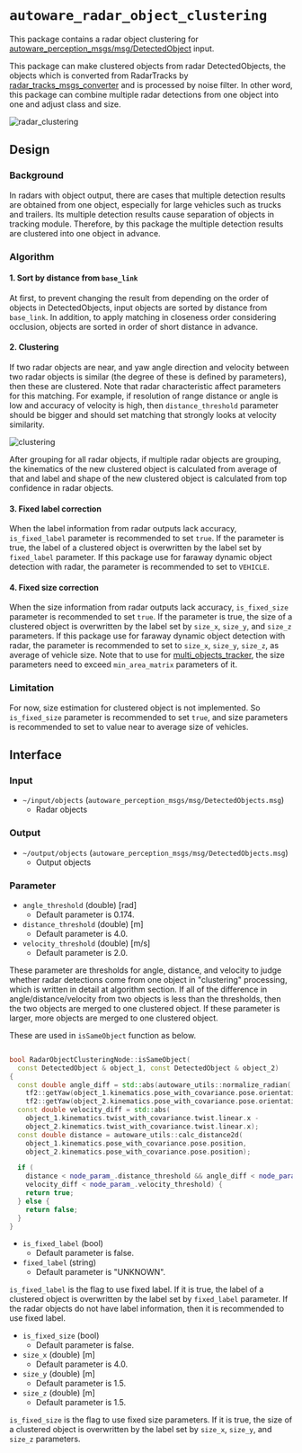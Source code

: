 # `autoware_radar_object_clustering`

This package contains a radar object clustering for [autoware_perception_msgs/msg/DetectedObject](https://github.com/autowarefoundation/autoware_msgs/tree/main/autoware_perception_msgs/msg/DetectedObject.idl) input.

This package can make clustered objects from radar DetectedObjects, the objects which is converted from RadarTracks by [radar_tracks_msgs_converter](https://github.com/autowarefoundation/autoware.universe/tree/main/perception/autoware_radar_tracks_msgs_converter) and is processed by noise filter.
In other word, this package can combine multiple radar detections from one object into one and adjust class and size.

![radar_clustering](docs/radar_clustering.drawio.svg)

## Design

### Background

In radars with object output, there are cases that multiple detection results are obtained from one object, especially for large vehicles such as trucks and trailers.
Its multiple detection results cause separation of objects in tracking module.
Therefore, by this package the multiple detection results are clustered into one object in advance.

### Algorithm

#### 1. Sort by distance from `base_link`

At first, to prevent changing the result from depending on the order of objects in DetectedObjects, input objects are sorted by distance from `base_link`.
In addition, to apply matching in closeness order considering occlusion, objects are sorted in order of short distance in advance.

#### 2. Clustering

If two radar objects are near, and yaw angle direction and velocity between two radar objects is similar (the degree of these is defined by parameters), then these are clustered.
Note that radar characteristic affect parameters for this matching.
For example, if resolution of range distance or angle is low and accuracy of velocity is high, then `distance_threshold` parameter should be bigger and should set matching that strongly looks at velocity similarity.

![clustering](docs/clustering.drawio.svg)

After grouping for all radar objects, if multiple radar objects are grouping, the kinematics of the new clustered object is calculated from average of that and label and shape of the new clustered object is calculated from top confidence in radar objects.

#### 3. Fixed label correction

When the label information from radar outputs lack accuracy, `is_fixed_label` parameter is recommended to set `true`.
If the parameter is true, the label of a clustered object is overwritten by the label set by `fixed_label` parameter.
If this package use for faraway dynamic object detection with radar, the parameter is recommended to set to `VEHICLE`.

#### 4. Fixed size correction

When the size information from radar outputs lack accuracy, `is_fixed_size` parameter is recommended to set `true`.
If the parameter is true, the size of a clustered object is overwritten by the label set by `size_x`, `size_y`, and `size_z` parameters.
If this package use for faraway dynamic object detection with radar, the parameter is recommended to set to
`size_x`, `size_y`, `size_z`, as average of vehicle size.
Note that to use for [multi_objects_tracker](https://github.com/autowarefoundation/autoware.universe/tree/main/perception/autoware_multi_object_tracker), the size parameters need to exceed `min_area_matrix` parameters of it.

### Limitation

For now, size estimation for clustered object is not implemented.
So `is_fixed_size` parameter is recommended to set `true`, and size parameters is recommended to set to value near to average size of vehicles.

## Interface

### Input

- `~/input/objects` (`autoware_perception_msgs/msg/DetectedObjects.msg`)
  - Radar objects

### Output

- `~/output/objects` (`autoware_perception_msgs/msg/DetectedObjects.msg`)
  - Output objects

### Parameter

- `angle_threshold` (double) [rad]
  - Default parameter is 0.174.
- `distance_threshold` (double) [m]
  - Default parameter is 4.0.
- `velocity_threshold` (double) [m/s]
  - Default parameter is 2.0.

These parameter are thresholds for angle, distance, and velocity to judge whether radar detections come from one object in "clustering" processing, which is written in detail at algorithm section.
If all of the difference in angle/distance/velocity from two objects is less than the thresholds, then the two objects are merged to one clustered object.
If these parameter is larger, more objects are merged to one clustered object.

These are used in `isSameObject` function as below.

```cpp

bool RadarObjectClusteringNode::isSameObject(
  const DetectedObject & object_1, const DetectedObject & object_2)
{
  const double angle_diff = std::abs(autoware_utils::normalize_radian(
    tf2::getYaw(object_1.kinematics.pose_with_covariance.pose.orientation) -
    tf2::getYaw(object_2.kinematics.pose_with_covariance.pose.orientation)));
  const double velocity_diff = std::abs(
    object_1.kinematics.twist_with_covariance.twist.linear.x -
    object_2.kinematics.twist_with_covariance.twist.linear.x);
  const double distance = autoware_utils::calc_distance2d(
    object_1.kinematics.pose_with_covariance.pose.position,
    object_2.kinematics.pose_with_covariance.pose.position);

  if (
    distance < node_param_.distance_threshold && angle_diff < node_param_.angle_threshold &&
    velocity_diff < node_param_.velocity_threshold) {
    return true;
  } else {
    return false;
  }
}
```

- `is_fixed_label` (bool)
  - Default parameter is false.
- `fixed_label` (string)
  - Default parameter is "UNKNOWN".

`is_fixed_label` is the flag to use fixed label.
If it is true, the label of a clustered object is overwritten by the label set by `fixed_label` parameter.
If the radar objects do not have label information, then it is recommended to use fixed label.

- `is_fixed_size` (bool)
  - Default parameter is false.
- `size_x` (double) [m]
  - Default parameter is 4.0.
- `size_y` (double) [m]
  - Default parameter is 1.5.
- `size_z` (double) [m]
  - Default parameter is 1.5.

`is_fixed_size` is the flag to use fixed size parameters.
If it is true, the size of a clustered object is overwritten by the label set by `size_x`, `size_y`, and `size_z` parameters.

